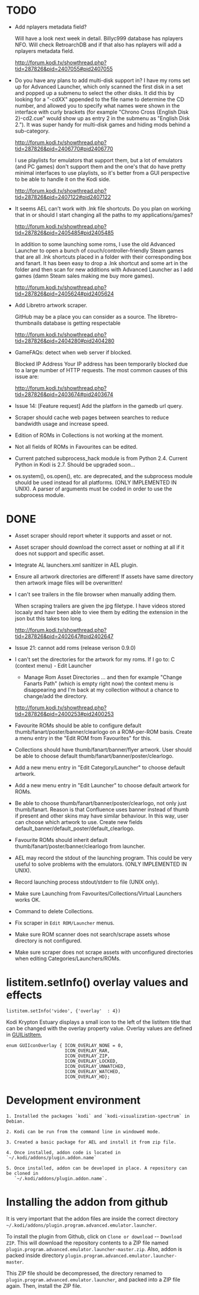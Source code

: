 # TODO #

 * Add nplayers metadata field?
 
   Will have a look next week in detail. Billyc999 database has nplayers NFO. Will check RetroarchDB 
   and if that also has nplayers will add a nplayers metadata field. 
   
   http://forum.kodi.tv/showthread.php?tid=287826&pid=2407055#pid2407055

 * Do you have any plans to add multi-disk support in? I have my roms set up for Advanced Launcher, 
   which only scanned the first disk in a set and popped up a submenu to select the other disks. It 
   did this by looking for a "-cdXX" appended to the file name to determine the CD number, and 
   allowed you to specify what names were shown in the interface with curly brackets (for example 
   "Chrono Cross {English Disk 2}-cd2.cue" would show up as entry 2 in the submenu as "English Disk 2."). 
   It was super handy for multi-disk games and hiding mods behind a sub-category.

   http://forum.kodi.tv/showthread.php?tid=287826&pid=2406770#pid2406770
 
   I use playlists for emulators that support them, but a lot of emulators (and PC games) don't 
   support them and the one's that do have pretty minimal interfaces to use playlists, so it's better 
   from a GUI perspective to be able to handle it on the Kodi side. 
 
   http://forum.kodi.tv/showthread.php?tid=287826&pid=2407122#pid2407122
 
 * It seems AEL can't work with .lnk file shortcuts. Do you plan on working that in or should I 
   start changing all the paths to my applications/games? 
 
   http://forum.kodi.tv/showthread.php?tid=287826&pid=2405485#pid2405485

   In addition to some launching some roms, I use the old Advanced Launcher to open a bunch of 
   couch/controller-friendly Steam games that are all .lnk shortcuts placed in a folder with 
   their corresponding box and fanart. It has been easy to drop a .lnk shortcut and some art in the 
   folder and then scan for new additions with Advanced Launcher as I add games (damn Steam sales 
   making me buy more games).
   
   http://forum.kodi.tv/showthread.php?tid=287826&pid=2405624#pid2405624

 * Add Libretro artwork scraper.
 
   GitHub may be a place you can consider as a source. The libretro-thumbnails database 
   is getting respectable 

   http://forum.kodi.tv/showthread.php?tid=287826&pid=2404280#pid2404280

 * GameFAQs: detect when web server if blocked.
 
   Blocked IP Address
   Your IP address has been temporarily blocked due to a large number of HTTP requests. The most 
   common causes of this issue are:
 
   http://forum.kodi.tv/showthread.php?tid=287826&pid=2403674#pid2403674

 * Issue 14: [Feature request] Add the platforn in the gamedb url query.

 * Scraper should cache web pages between searches to reduce bandwidth usage and increase speed.

 * Edition of ROMs in Collections is not working at the moment.
 
 * Not all fields of ROMs in Favourites can be edited.

 * Current patched subprocess_hack module is from Python 2.4. Current Python in Kodi is 2.7. Should
   be upgraded soon...

 * os.system(), os.open(), etc. are deprecated, and the subprocess module should be used instead
   for all platforms. (ONLY IMPLEMENTED IN UNIX). A parser of arguments must be coded in order to
   use the subprocess module.


# DONE #

 * Asset scraper should report wheter it supports and asset or not.
 
 * Asset scraper should download the correct asset or nothing at all if it does not support and 
   specific asset.

 * Integrate AL launchers.xml sanitizer in AEL plugin.

 * Ensure all artwork directories are different! If assets have same directory then artwork image 
   files will be overwritten!

 * I can't see trailers in the file browser when manually adding them.
 
   When scraping trailers are given the jpg filetype. I have videos stored locaaly and havr been 
   able to viee them by editing the extension in the json but this takes too long.
 
   http://forum.kodi.tv/showthread.php?tid=287826&pid=2402647#pid2402647

 * Issue 21: cannot add roms (release verison 0.9.0)

 * I can't set the directories for the artwork for my roms. If I go to: C (context menu) - Edit Launcher 
   - Manage Rom Asset Directories ... and then for example "Change Fanarts Path" (which is empty right 
   now) the context menu is disappearing and I'm back at my collection without a chance to change/add 
   the directory.
 
   http://forum.kodi.tv/showthread.php?tid=287826&pid=2400253#pid2400253

 * Favourite ROMs should be able to configure default thumb/fanart/poster/banner/clearlogo on a 
   ROM-per-ROM basis. Create a menu entry in the "Edit ROM from Favourites" for this.

 * Collections should have thumb/fanart/banner/flyer artwork. User should be able to choose default
   thumb/fanart/banner/poster/clearlogo.

 * Add a new menu entry in "Edit Category/Launcher" to choose default artwork.

 * Add a new menu entry in "Edit Launcher" to choose default artwork for ROMs.

 * Be able to choose thumb/fanart/banner/poster/clearlogo, not only just thumb/fanart. 
   Reason is that Confluence uses banner instead of thumb if present and other skins
   may have similar behaviour. In this way, user can choose which artwork to use.
   Create new fields default_banner/default_poster/default_clearlogo.

 * Favourite ROMs should inherit default thumb/fanart/poster/banner/clearlogo from launcher.

 * AEL may record the stdout of the launching program. This could be very useful to solve problems
   with the emulators. (ONLY IMPLEMENTED IN UNIX).

 * Record launching process stdout/stderr to file (UNIX only).

 * Make sure Launching from Favourites/Collections/Virtual Launchers works OK.

 * Command to delete Collections.

 * Fix scraper in `Edit ROM/Launcher` menus.

 * Make sure ROM scanner does not search/scrape assets whose directory is not configured.

 * Make sure scraper does not scrape assets with unconfigured directories when editing 
   Categories/Launchers/ROMs.


# listitem.setInfo() overlay values and effects #

`listitem.setInfo('video', {'overlay'  : 4})`

Kodi Krypton Estuary displays a small icon to the left of the listitem title that can be changed
with the overlay property value. Overlay values are defined in [GUIListItem],

```
enum GUIIconOverlay { ICON_OVERLAY_NONE = 0,
                      ICON_OVERLAY_RAR,
                      ICON_OVERLAY_ZIP,
                      ICON_OVERLAY_LOCKED,
                      ICON_OVERLAY_UNWATCHED,
                      ICON_OVERLAY_WATCHED,
                      ICON_OVERLAY_HD};
```

[setInfo]: http://mirrors.xbmc.org/docs/python-docs/16.x-jarvis/xbmcgui.html#ListItem-setInfo
[GUIListItem]: https://github.com/cisco-open-source/kodi/blob/master/xbmc/guilib/GUIListItem.h


# Development environment #

    1. Installed the packages `kodi` and `kodi-visualization-spectrum` in Debian.

    2. Kodi can be run from the command line in windowed mode.

    3. Created a basic package for AEL and install it from zip file.

    4. Once installed, addon code is located in `~/.kodi/addons/plugin.addon.name`

    5. Once installed, addon can be developed in place. A repository can be cloned in
       `~/.kodi/addons/plugin.addon.name`.


# Installing the addon from github #

It is very important that the addon files are inside the correct directory
`~/.kodi/addons/plugin.program.advanced.emulator.launcher`.

To install the plugin from Github, click on `Clone or download` -- `Download ZIP`.
This will download the repository contents to a ZIP file named
`plugin.program.advanced.emulator.launcher-master.zip`. Also, addon is
packed inside directory `plugin.program.advanced.emulator.launcher-master`.

This ZIP file should be decompressed, the directory renamed to
`plugin.program.advanced.emulator.launcher`, and packed into a ZIP file again.
Then, install the ZIP file.
